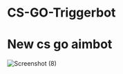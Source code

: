 # CS-GO-Triggerbot
# New cs go aimbot 
![Screenshot (8)](https://user-images.githubusercontent.com/56793484/129470607-6d4e839c-9ea4-494e-ae7d-2ce2549a5092.png)
